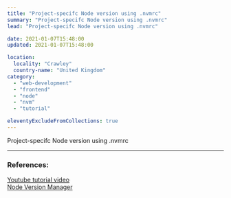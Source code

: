 ```yaml
---
title: "Project-specifc Node version using .nvmrc"
summary: "Project-specifc Node version using .nvmrc"
lead: "Project-specifc Node version using .nvmrc"

date: 2021-01-07T15:48:00
updated: 2021-01-07T15:48:00

location:
  locality: "Crawley"
  country-name: "United Kingdom"
category:
  - "web-development"
  - "frontend"
  - "node"
  - "nvm"
  - "tutorial"

eleventyExcludeFromCollections: true
---
```


Project-specifc Node version using .nvmrc

---

### References:

[Youtube tutorial video](https://www.youtube.com/watch?v=8Mrj-U5gCF8&ab_channel=AnasMohammad)  
[Node Version Manager](https://github.com/nvm-sh/nvm)
